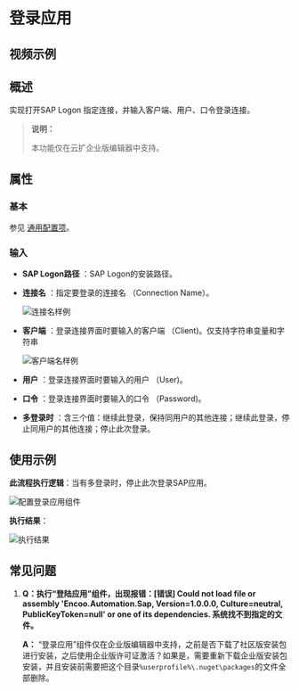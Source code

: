 # 登录应用

## 视频示例

## 概述

实现打开SAP Logon 指定连接，并输入客户端、用户、口令登录连接。

> **说明：**
>
> 本功能仅在云扩企业版编辑器中支持。

## 属性

### 基本

参见 [通用配置项](../Appendix/CommonConfigurationItems.md)。

### 输入

- **SAP Logon路径** ：SAP Logon的安装路径。
- **连接名** ：指定要登录的连接名 （Connection Name）。
  
  ![连接名样例](https://docimages.blob.core.chinacloudapi.cn/images/Activities/connectionname20210325.png)

- **客户端** ：登录连接界面时要输入的客户端 （Client)。仅支持字符串变量和字符串

  ![客户端名样例](https://docimages.blob.core.chinacloudapi.cn/images/Activities/client20210325.png)

- **用户** ：登录连接界面时要输入的用户 （User)。
- **口令** ：登录连接界面时要输入的口令 （Password)。
- **多登录时** ：含三个值：继续此登录，保持同用户的其他连接；继续此登录，停止同用户的其他连接；停止此次登录。

## 使用示例

**此流程执行逻辑**：当有多登录时，停止此次登录SAP应用。

![配置登录应用组件](https://docimages.blob.core.chinacloudapi.cn/images/Activities/SAPlogin-1.png)

**执行结果**：

![执行结果](https://docimages.blob.core.chinacloudapi.cn/images/Activities/SAPlogin-2.png)

## 常见问题

1. **Q：执行“登陆应用”组件，出现报错：[错误] Could not load file or assembly 'Encoo.Automation.Sap, Version=1.0.0.0, Culture=neutral, PublicKeyToken=null' or one of its dependencies. 系统找不到指定的文件。**

    **A：** “登录应用”组件仅在企业版编辑器中支持，之前是否下载了社区版安装包进行安装，之后使用企业版许可证激活？如果是，需要重新下载企业版安装包安装，并且安装前需要把这个目录`%userprofile%\.nuget\packages`的文件全部删除。

